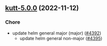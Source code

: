 

## [kutt-5.0.0](https://github.com/truecharts/charts/compare/kutt-4.0.3...kutt-5.0.0) (2022-11-12)

### Chore

- update helm general major (major) ([#4392](https://github.com/truecharts/charts/issues/4392))
  - update helm general non-major ([#4395](https://github.com/truecharts/charts/issues/4395))
  
  